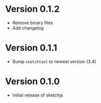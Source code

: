# Version 0.1.2

- Remove binary files
- Add changelog

# Version 0.1.1

- Bump `sketchtool` to newest version (3.4)

# Version 0.1.0

- Initial release of sketchjs
